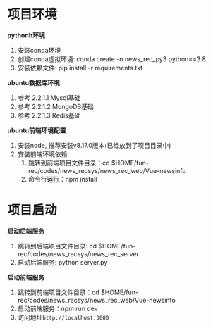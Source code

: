 # 项目环境

**pythonh环境**
1. 安装conda环境
2. 创建conda虚拟环境: conda create -n news_rec_py3 python==3.8
3. 安装依赖文件: pip install -r requirements.txt

**ubuntu数据库环境**
1. 参考 2.2.1.1 Mysql基础
2. 参考 2.2.1.2 MongoDB基础
3. 参考 2.2.1.3 Redis基础

**ubuntu前端环境配置**
1. 安装node, 推荐安装v8.17.0版本(已经放到了项目目录中)
2. 安装前端环境依赖:
    1. 跳转到前端项目文件目录：cd $HOME/fun-rec/codes/news_recsys/news_rec_web/Vue-newsinfo
    2. 命令行运行：npm install

# 项目启动

**启动后端服务**
1. 跳转到后端项目文件目录: cd $HOME/fun-rec/codes/news_recsys/news_rec_server
2. 启动后端服务: python server.py 

**启动前端服务**
1. 跳转到前端项目文件目录：cd $HOME/fun-rec/codes/news_recsys/news_rec_web/Vue-newsinfo
2. 启动前端服务：npm run dev
3. 访问地址`http://localhost:3000`